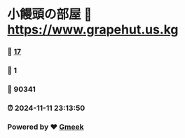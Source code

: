 # 小饅頭の部屋 :link: https://www.grapehut.us.kg 
### :page_facing_up: [17](https://www.grapehut.us.kg/tag.html) 
### :speech_balloon: 1 
### :hibiscus: 90341 
### :alarm_clock: 2024-11-11 23:13:50 
### Powered by :heart: [Gmeek](https://github.com/Meekdai/Gmeek)
